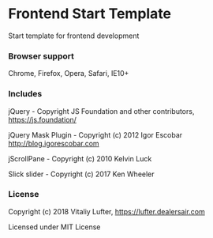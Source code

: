 # Frontend Start Template
Start template for frontend development

### Browser support

Chrome, Firefox, Opera, Safari, IE10+

### Includes

jQuery - Copyright JS Foundation and other contributors, https://js.foundation/

jQuery Mask Plugin - Copyright (c) 2012 Igor Escobar http://blog.igorescobar.com

jScrollPane - Copyright (c) 2010 Kelvin Luck

Slick slider - Copyright (c) 2017 Ken Wheeler

### License

Copyright (c) 2018 Vitaliy Lufter, https://lufter.dealersair.com

Licensed under MIT License
